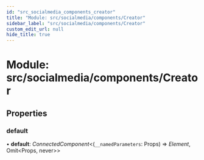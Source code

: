 ```yaml
---
id: "src_socialmedia_components_creator"
title: "Module: src/socialmedia/components/Creator"
sidebar_label: "src/socialmedia/components/Creator"
custom_edit_url: null
hide_title: true
---
```


# Module: src/socialmedia/components/Creator

## Properties

### default

• **default**: *ConnectedComponent*<(`__namedParameters`: Props) => *Element*, Omit<Props, never\>\>

